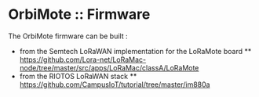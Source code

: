 # OrbiMote :: Firmware

The OrbiMote firmware can be built :
* from the Semtech LoRaWAN implementation for the LoRaMote board
** https://github.com/Lora-net/LoRaMac-node/tree/master/src/apps/LoRaMac/classA/LoRaMote
* from the RIOTOS LoRaWAN stack
** https://github.com/CampusIoT/tutorial/tree/master/im880a

